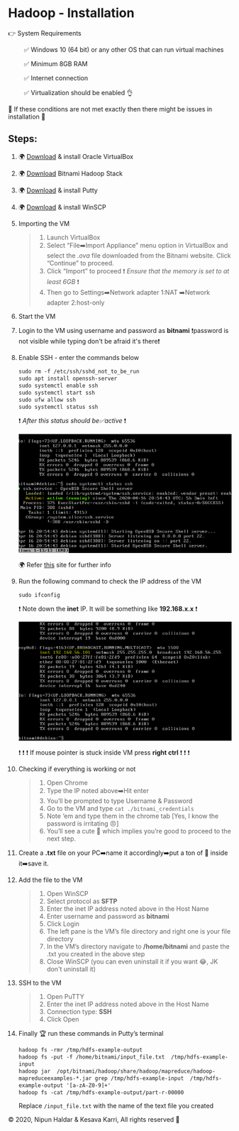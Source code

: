 
# Hadoop - Installation

👉 System Requirements

&nbsp;&nbsp;&nbsp;&nbsp;&nbsp;&nbsp;&nbsp;&nbsp;&nbsp;✅  Windows 10 (64 bit) or any other OS that can run virtual machines

&nbsp;&nbsp;&nbsp;&nbsp;&nbsp;&nbsp;&nbsp;&nbsp;&nbsp;✅ Minimum 8GB RAM

&nbsp;&nbsp;&nbsp;&nbsp;&nbsp;&nbsp;&nbsp;&nbsp;&nbsp;✅ Internet connection

&nbsp;&nbsp;&nbsp;&nbsp;&nbsp;&nbsp;&nbsp;&nbsp;&nbsp;✅ Virtualization should be enabled 👌

🚫 If these conditions are not met exactly then there might be issues in installation 🚫<br/>


## Steps:<br/>


1.  🌍 [Download](https://download.virtualbox.org/virtualbox/6.1.6/VirtualBox-6.1.6-137129-Win.exe) & install Oracle VirtualBox

2.  🌍 [Download](https://bitnami.com/redirect/to/995396/bitnami-hadoop-3.2.1-2-linux-debian-9-x86_64.ova) Bitnami Hadoop Stack

3.  🌍 [Download](https://www.chiark.greenend.org.uk/~sgtatham/putty/latest.html) & install Putty

4.  🌍 [Download](https://winscp.net/download/WinSCP-5.17.3-Setup.exe) & install WinSCP

5.  Importing the VM
	>1.  Launch VirtualBox
	>2.  Select “File➡️Import Appliance” menu option in VirtualBox and select the *.ova* file downloaded from the Bitnami website. Click “Continue” to proceed.
	>3.  Click “Import” to proceed ❗ *Ensure that the memory is set to at least 6GB* ❗
	>4.  Then go to Settings➡️Network adapter 1:NAT
	➡️Network adapter 2:host-only

6.  Start the VM
7.  Login to the VM using username and password as **bitnami**
❗password is not visible while typing don't be afraid it's there❗

8.  Enable SSH - enter the commands below
	```
	sudo rm -f /etc/ssh/sshd_not_to_be_run
	sudo apt install openssh-server
	sudo systemctl enable ssh
	sudo systemctl start ssh
	sudo ufw allow ssh
	sudo systemctl status ssh
	```
	
	❗ *After this status should be✅active* ❗
	
	![SSH Active](https://raw.githubusercontent.com/nipun24/hadoop-install-docs/master/images/image1.png)
	
	🌍 Refer [this](https://linuxize.com/post/how-to-enable-ssh-on-ubuntu-18-04/) site for further info
	
9.  Run the following command to check the IP address of the VM 
	```
	sudo ifconfig
	```
	❗ Note down the **inet** IP. It will be something like **192.168.x.x** ❗
	
	![IP address](https://raw.githubusercontent.com/nipun24/hadoop-install-docs/master/images/image2.png)
	
	❗ ❗ ❗ If mouse pointer is stuck inside VM press **right ctrl** ❗ ❗ ❗

10. Checking if everything is working or not
	>1. Open Chrome 
	>2. Type the IP noted above➡️Hit enter 
	>3. You’ll be prompted to type Username & Password 
	>4. Go to the VM and type `cat ./bitnami_credentials`  
	>5. Note ‘em and type them in the chrome tab [Yes, I know the password is irritating 😠] 
	>6. You’ll see a cute 🐘 which implies you’re good to proceed to the next step. 
	
11. Create a **.txt** file on your PC➡️name it accordingly➡️put a ton of 💩 inside it➡️save it.

12. Add the file to the VM
	>1. Open WinSCP 
	>2. Select protocol as **SFTP** 
	>3. Enter the inet IP address noted above in the Host Name 
	>4. Enter username and password as **bitnami** 
	>5. Click Login 
	>6. The left pane is the VM’s file directory and right one is your file directory 
	>7. In the VM’s directory navigate to **/home/bitnami** and paste the .txt you created in the above step  
	>8. Close WinSCP (you can even uninstall it if you want 😂, JK don't uninstall it) 
	
13. SSH to the VM 
	>1. Open PuTTY  
	>2. Enter the inet IP address noted above in the Host Name 
	>3. Connection type: **SSH** 
	>4. Click Open 

14. Finally 🏆 run these commands in Putty’s terminal
	```
	hadoop fs -rmr /tmp/hdfs-example-output  
	hadoop fs -put -f /home/bitnami/input_file.txt  /tmp/hdfs-example-input 
	hadoop jar  /opt/bitnami/hadoop/share/hadoop/mapreduce/hadoop-mapreduceexamples-*.jar grep /tmp/hdfs-example-input  /tmp/hdfs-example-output '[a-zA-Z0-9]+'  
	hadoop fs -cat /tmp/hdfs-example-output/part-r-00000
	```
	Replace `/input_file.txt` with the name of the text file you created

© 2020, Nipun Haldar & Kesava Karri, All rights reserved 💪   

